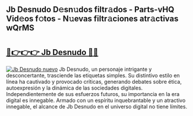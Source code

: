 ## Jb Desnudo D𝚎sn𝚞dos filtr𝚊dos - Parts-vHQ Vid𝚎os f𝚘tos - N𝚞evas filtr𝚊ciones atr𝚊ctivas wQrMS

# <h2><a href="http://mb53egd.tromn.icu/?c=Jb+Desnudo">🔗👉👉👉 Jb Desnudo 🔗🔗</a></h2>

[![Jb Desnudo nuevo](https://i.imgur.com/pEAQMta.gif)](http://mb53egd.tromn.icu/?c=Jb+Desnudo)
Jb Desnudo, un personaje intrigante y desconcertante, trasciende las etiquetas simples. Su distintivo estilo en línea ha cautivado y provocado críticas, generando debates sobre ética, autoexpresión y la dinámica de las sociedades digitales. Independientemente de sus esfuerzos futuros, su importancia en la era digital es innegable. Armado con un espíritu inquebrantable y un atractivo innegable, el alcance de Jb Desnudo en el universo digital no tiene límites.
